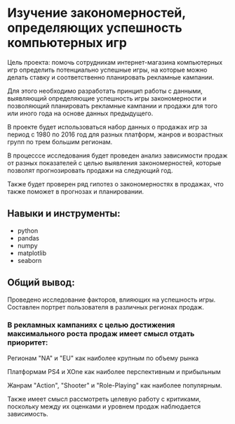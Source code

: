 # Изучение закономерностей, определяющих успешность компьютерных игр
Цель проекта:
помочь сотрудникам интернет-магазина компьютерных игр определить потенциально успешные игры, на которые можно делать ставку и соответственно планировать рекламные кампании.

Для этого необходимо разработать принцип работы с данными, выявляющий определяющие успешность игры закономерности и позволяющий планировать рекламные кампании и продажи для того или иного года на основе данных предыдущего.

В проекте будет использоваться набор данных о продажах игр за период с 1980 по 2016 год для разных платформ, жанров и возрастных групп по трем большим регионам.

В процесссе исследования будет проведен анализ зависимости продаж от разных показателей с целью выявления закономерностей, которые позволят прогнозировать продажи на следующий год.

Также будет проверен ряд гипотез о закономерностях в продажах, что также поможет в прогнозах и планировании.

## Навыки и инструменты:
- python
- pandas
- numpy
- matplotlib
- seaborn


## Общий вывод:
Проведено исследование факторов, влияющих на успешность игры. Составлен портрет пользователя в различных регионах продаж. 
### В рекламных кампаниях с целью достижения максимального роста продаж имеет смысл отдать приоритет:

Регионам "NA" и "EU" как наиболее крупным по объему рынка

Платформам PS4 и XOne как наиболее перспективным и прибыльным

Жанрам "Action", "Shooter" и "Role-Playing" как наиболее популярным.

Также имеет смысл рассмотреть целевую работу с критиками, поскольку между их оценками и уровнем продаж наблюдается зависимость.
